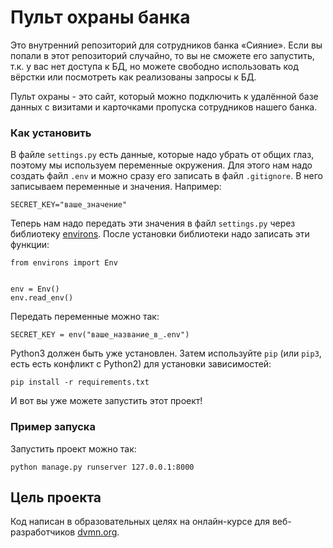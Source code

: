 # Пульт охраны банка

Это внутренний репозиторий для сотрудников банка «Сияние». Если вы попали в этот репозиторий случайно, то вы не сможете его запустить, т.к. у вас нет доступа к БД, но можете свободно использовать код вёрстки или посмотреть как реализованы запросы к БД.

Пульт охраны - это сайт, который можно подключить к удалённой базе данных с визитами и карточками пропуска сотрудников нашего банка.

### Как установить

В файле `settings.py` есть данные, которые надо убрать от общих глаз, поэтому мы используем переменные окружения. Для этого нам надо создать файл `.env` и можно сразу его записать в файл `.gitignore`. В него записываем переменные и значения. Например:

```
SECRET_KEY="ваше_значение"
```

Теперь нам надо передать эти значения в файл `settings.py` через библиотеку [environs](https://pypi.org/project/environs/). После установки библиотеки надо записать эти функции:

```
from environs import Env


env = Env()
env.read_env()
```

Передать переменные можно так:

```
SECRET_KEY = env("ваше_название_в_.env")
```

Python3 должен быть уже установлен. Затем используйте `pip` (или `pip3`, есть есть конфликт с Python2) для установки зависимостей:
```
pip install -r requirements.txt
```

И вот вы уже можете запустить этот проект!

### Пример запуска
Запустить проект можно так:

```
python manage.py runserver 127.0.0.1:8000
```

## Цель проекта
Код написан в образовательных целях на онлайн-курсе для веб-разработчиков [dvmn.org](https://dvmn.org/).

